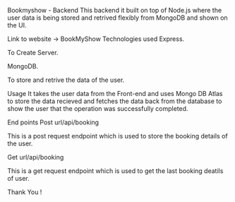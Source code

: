 Bookmyshow - Backend
This backend it built on top of Node.js where the user data is being stored and retrived flexibly from MongoDB and shown on the UI.

Link to website -> BookMyShow
Technologies used
Express.

To Create Server.

MongoDB.

To store and retrive the data of the user.

Usage
It takes the user data from the Front-end and uses Mongo DB Atlas to store the data recieved and fetches the data back from the database to show the user that the operation was successfully completed.

End points
Post url/api/booking

This is a post request endpoint which is used to store the booking details of the user.

Get url/api/booking

This is a get request endpoint which is used to get the last booking deatils of user.


Thank You !
